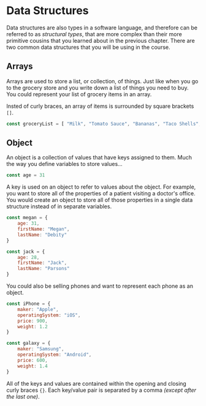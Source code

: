 # Data Structures

Data structures are also types in a software language, and therefore can be referred to as _structural types_, that are more complex than their more primitive cousins that you learned about in the previous chapter. There are two common data structures that you will be using in the course.

## Arrays

Arrays are used to store a list, or collection, of things. Just like when you go to the grocery store and you write down a list of things you need to buy. You could represent your list of grocery items in an array.

Insted of curly braces, an array of items is surrounded by square brackets `[]`.

```js
const groceryList = [ "Milk", "Tomato Sauce", "Bananas", "Taco Shells", "Jalapeno", "Sour cream"]
```

## Object

An object is a collection of values that have keys assigned to them. Much the way you define variables to store values...

```js
const age = 31
```

A key is used on an object to refer to values about the object. For example, you want to store all of the properties of a patient visiting a doctor's office. You would create an object to store all of those properties in a single data structure instead of in separate variables.

```js
const megan = {
    age: 31,
    firstName: "Megan",
    lastName: "Debity"
}

const jack = {
    age: 28,
    firstName: "Jack",
    lastName: "Parsons"
}
```

You could also be selling phones and want to represent each phone as an object.

```js
const iPhone = {
    maker: "Apple",
    operatingSystem: "iOS",
    price: 900,
    weight: 1.2
}

const galaxy = {
    maker: "Samsung",
    operatingSystem: "Android",
    price: 600,
    weight: 1.4
}
```

All of the keys and values are contained within the opening and closing curly braces `{}`. Each key/value pair is separated by a comma _(except after the last one)_.

